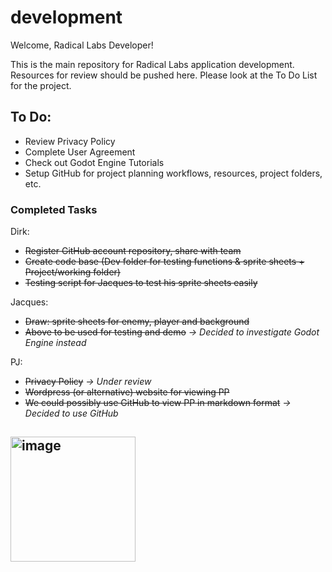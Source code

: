 # development

Welcome, Radical Labs Developer!

This is the main repository for Radical Labs application development. Resources for review should be pushed here.
Please look at the To Do List for the project.

## To Do:
* Review Privacy Policy
* Complete User Agreement
* Check out Godot Engine Tutorials
* Setup GitHub for project planning workflows, resources, project folders, etc.

### Completed Tasks
Dirk:
- ~~Register GitHub account repository, share with team~~
- ⁠~~Create code base (Dev folder for testing functions & sprite sheets + Project/working folder)~~
- ~~⁠Testing script for Jacques to test his sprite sheets easily~~

Jacques:
* ~~Draw: sprite sheets for enemy, player and background~~
* ⁠~~Above to be used for testing and demo~~ *-> Decided to investigate Godot Engine instead*

PJ: 
* ~~Privacy Policy~~ *-> Under review*
* ~~⁠Wordpress (or alternative) website for viewing PP~~
* ⁠~~We could possibly use GitHub to view PP in markdown format~~ *-> Decided to use GitHub*

## <img width="200" height="200" alt="image" src="https://github.com/user-attachments/assets/94de30ff-0f61-4205-8f89-275f95af58e0" />
